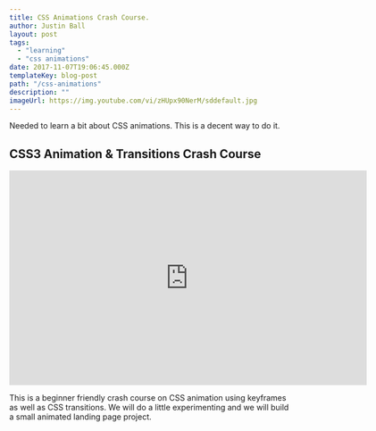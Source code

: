 ```yaml
---
title: CSS Animations Crash Course.
author: Justin Ball
layout: post
tags:
  - "learning"
  - "css animations"
date: 2017-11-07T19:06:45.000Z
templateKey: blog-post
path: "/css-animations"
description: ""
imageUrl: https://img.youtube.com/vi/zHUpx90NerM/sddefault.jpg
---
```

Needed to learn a bit about CSS animations. This is a decent way to do it.
<div id="zHUpx90NerM" class="youtube-video">
  <h2 class="youtube-title">CSS3 Animation & Transitions Crash Course</h2>
  <iframe src="https://www.youtube.com/embed/zHUpx90NerM" frameborder="0" width="640" height="385" allowfullscreen>
    <p>Your browser does not support iframes.</p>
  </iframe>
  <p class="youtube-description">This is a beginner friendly crash course on CSS animation using keyframes as well as CSS transitions. We will do a little experimenting and we will build a small animated landing page project.</p>
</div>

